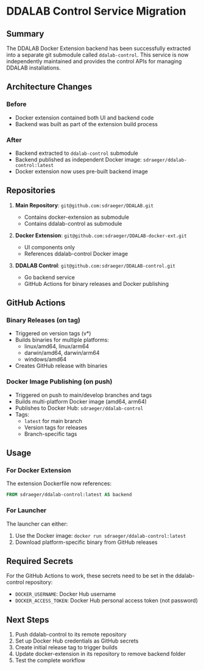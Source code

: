 # DDALAB Control Service Migration

## Summary

The DDALAB Docker Extension backend has been successfully extracted into a separate git submodule called `ddalab-control`. This service is now independently maintained and provides the control APIs for managing DDALAB installations.

## Architecture Changes

### Before
- Docker extension contained both UI and backend code
- Backend was built as part of the extension build process

### After
- Backend extracted to `ddalab-control` submodule
- Backend published as independent Docker image: `sdraeger/ddalab-control:latest`
- Docker extension now uses pre-built backend image

## Repositories

1. **Main Repository**: `git@github.com:sdraeger/DDALAB.git`
   - Contains docker-extension as submodule
   - Contains ddalab-control as submodule

2. **Docker Extension**: `git@github.com:sdraeger/DDALAB-docker-ext.git`
   - UI components only
   - References ddalab-control Docker image

3. **DDALAB Control**: `git@github.com:sdraeger/DDALAB-control.git`
   - Go backend service
   - GitHub Actions for binary releases and Docker publishing

## GitHub Actions

### Binary Releases (on tag)
- Triggered on version tags (v*)
- Builds binaries for multiple platforms:
  - linux/amd64, linux/arm64
  - darwin/amd64, darwin/arm64
  - windows/amd64
- Creates GitHub release with binaries

### Docker Image Publishing (on push)
- Triggered on push to main/develop branches and tags
- Builds multi-platform Docker image (amd64, arm64)
- Publishes to Docker Hub: `sdraeger/ddalab-control`
- Tags:
  - `latest` for main branch
  - Version tags for releases
  - Branch-specific tags

## Usage

### For Docker Extension
The extension Dockerfile now references:
```dockerfile
FROM sdraeger/ddalab-control:latest AS backend
```

### For Launcher
The launcher can either:
1. Use the Docker image: `docker run sdraeger/ddalab-control:latest`
2. Download platform-specific binary from GitHub releases

## Required Secrets

For the GitHub Actions to work, these secrets need to be set in the ddalab-control repository:
- `DOCKER_USERNAME`: Docker Hub username
- `DOCKER_ACCESS_TOKEN`: Docker Hub personal access token (not password)

## Next Steps

1. Push ddalab-control to its remote repository
2. Set up Docker Hub credentials as GitHub secrets
3. Create initial release tag to trigger builds
4. Update docker-extension in its repository to remove backend folder
5. Test the complete workflow
